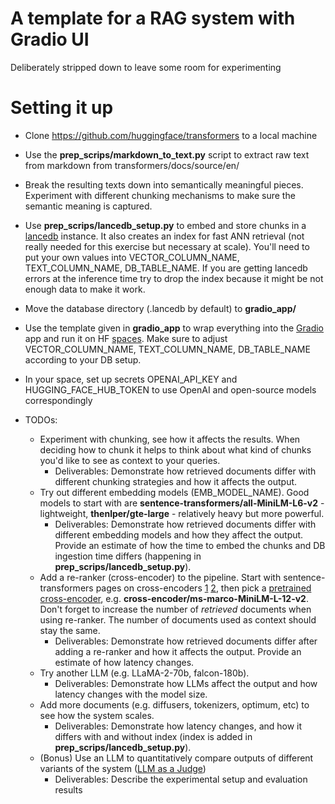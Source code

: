 # A template for a RAG system with Gradio UI
Deliberately stripped down to leave some room for experimenting

# Setting it up
- Clone https://github.com/huggingface/transformers to a local machine
- Use the **prep_scrips/markdown_to_text.py** script to extract raw text from markdown from transformers/docs/source/en/
- Break the resulting texts down into semantically meaningful pieces. Experiment with different chunking mechanisms to make sure the semantic meaning is captured.
- Use **prep_scrips/lancedb_setup.py** to embed and store chunks in a [lancedb](https://lancedb.github.io/lancedb/) instance. It also creates an index for fast ANN retrieval (not really needed for this exercise but necessary at scale). You'll need to put your own values into VECTOR_COLUMN_NAME, TEXT_COLUMN_NAME, DB_TABLE_NAME. If you are getting lancedb errors at the inference time try to drop the index because it might be not enough data to make it work.
- Move the database directory (.lancedb by default) to **gradio_app/**
- Use the template given in **gradio_app** to wrap everything into the [Gradio](https://www.gradio.app/docs/interface) app and run it on HF [spaces](https://huggingface.co/docs/hub/spaces-config-reference). Make sure to adjust VECTOR_COLUMN_NAME, TEXT_COLUMN_NAME, DB_TABLE_NAME according to your DB setup.
- In your space, set up secrets OPENAI_API_KEY and HUGGING_FACE_HUB_TOKEN to use OpenAI and open-source models correspondingly

- TODOs: 
  - Experiment with chunking, see how it affects the results. When deciding how to chunk it helps to think about what kind of chunks you'd like to see as context to your queries.
    - Deliverables: Demonstrate how retrieved documents differ with different chunking strategies and how it affects the output.
  - Try out different embedding models (EMB_MODEL_NAME). Good models to start with are **sentence-transformers/all-MiniLM-L6-v2** - lightweight, **thenlper/gte-large** - relatively heavy but more powerful.
    - Deliverables: Demonstrate how retrieved documents differ with different embedding models and how they affect the output. Provide an estimate of how the time to embed the chunks and DB ingestion time differs (happening in **prep_scrips/lancedb_setup.py**).
  - Add a re-ranker (cross-encoder) to the pipeline. Start with sentence-transformers pages on cross-encoders [1](https://www.sbert.net/examples/applications/cross-encoder/README.html) [2](https://www.sbert.net/examples/applications/retrieve_rerank/README.html), then pick a [pretrained cross-encoder](https://www.sbert.net/docs/pretrained-models/ce-msmarco.html), e.g. **cross-encoder/ms-marco-MiniLM-L-12-v2**. Don't forget to increase the number of *retrieved* documents when using re-ranker. The number of documents used as context should stay the same.
    - Deliverables: Demonstrate how retrieved documents differ after adding a re-ranker and how it affects the output. Provide an estimate of how latency changes. 
  - Try another LLM (e.g. LLaMA-2-70b, falcon-180b).
    - Deliverables: Demonstrate how LLMs affect the output and how latency changes with the model size.
  - Add more documents (e.g. diffusers, tokenizers, optimum, etc) to see how the system scales.
    - Deliverables: Demonstrate how latency changes, and how it differs with and without index (index is added in **prep_scrips/lancedb_setup.py**).
  - (Bonus) Use an LLM to quantitatively compare outputs of different variants of the system ([LLM as a Judge](https://huggingface.co/collections/andrewrreed/llm-as-a-judge-653fb861e361fd03c12d41e5))
    - Deliverables: Describe the experimental setup and evaluation results
